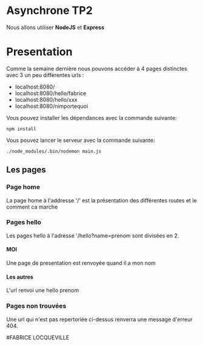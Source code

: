 Asynchrone TP2
==============
Nous allons utiliser **NodeJS** et **Express**

# Presentation
Comme la semaine dernière nous pouvons accéder à 4 pages distinctes avec 3 un peu differentes urls :

* localhost:8080/
* localhost:8080/hello/fabrice
* localhost:8080/hello/xxx
* localhost:8080/nimportequoi

Vous pouvez installer les dépendances avec la commande suivante:

```
npm install
```
Vous pouvez lancer le serveur avec la commande suivante:

```
./node_modules/.bin/nodemon main.js
```

## Les pages

### Page home
La page home à l'addresse '/' est la présentation des différentes routes et le comment ca marche

### Pages hello
Les pages hello à l'adresse '/hello?name=prenom sont divisées en 2.
#### MOI
Une page de presentation est renvoyée quand il a mon nom 
#### Les autres
L'url renvoi une hello prenom

### Pages non trouvées
Une url qui n'est pas repertoriée ci-dessus renverra une message d'erreur 404.

#FABRICE LOCQUEVILLE
